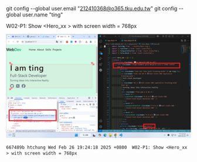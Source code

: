 git config --global user.email "212410368@o365.tku.edu.tw"
git config --global user.name "ting"

W02-P1: Show <Hero_xx > with screen width = 768px

![](w02-p1.png)

```
667489b htchung Wed Feb 26 19:24:18 2025 +0800  W02-P1: Show <Hero_xx > with screen width = 768px
```
